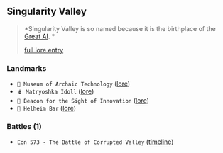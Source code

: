 ## Singularity Valley
> *Singularity Valley is so named because it is the birthplace of the [Great AI](<https://zeithalt.github.io/r/great_ai.html>). *  
>  
> [full lore entry](<https://zeithalt.github.io//r/singularity_valley.html>)
### Landmarks
- `💾 Museum of Archaic Technology` ([lore](<https://zeithalt.github.io//r/museum_of_archaic_tech.html>))
- `🪆 Matryoshka Idoll` ([lore](<https://zeithalt.github.io//r/matryoshka_idoll.html>))
- `🔱 Beacon for the Sight of Innovation` ([lore](<https://zeithalt.github.io//r/beacon_of_innovation.html>))
- `🍻 Helheim Bar` ([lore](<https://zeithalt.github.io//r/helheim_bar.html>))
### Battles (1)
- `Eon 573 - The Battle of Corrupted Valley` ([timeline](<https://zeithalt.github.io//t/#eon0573>))
